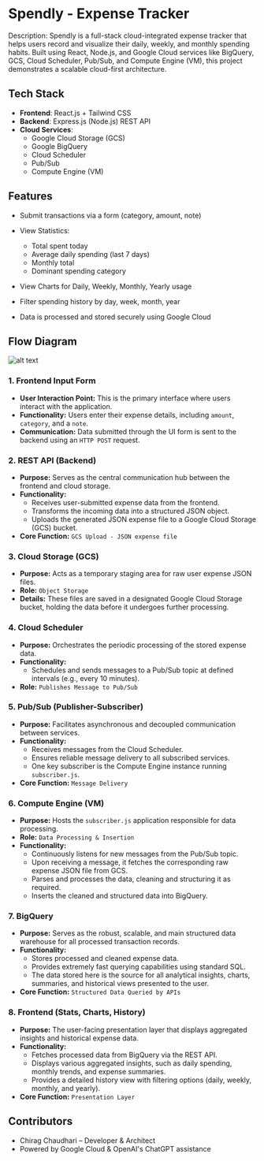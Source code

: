 # Spendly - Expense Tracker

Description:
Spendly is a full-stack cloud-integrated expense tracker that helps users record and visualize their daily, weekly, and monthly spending habits. Built using React, Node.js, and Google Cloud services like BigQuery, GCS, Cloud Scheduler, Pub/Sub, and Compute Engine (VM), this project demonstrates a scalable cloud-first architecture.

## Tech Stack
- **Frontend**: React.js + Tailwind CSS
- **Backend**: Express.js (Node.js) REST API
- **Cloud Services**:
  - Google Cloud Storage (GCS)
  - Google BigQuery
  - Cloud Scheduler
  - Pub/Sub
  - Compute Engine (VM)

## Features

- Submit transactions via a form (category, amount, note)

- View Statistics:
  - Total spent today
  - Average daily spending (last 7 days)
  - Monthly total
  - Dominant spending category
- View Charts for Daily, Weekly, Monthly, Yearly usage
- Filter spending history by day, week, month, year
- Data is processed and stored securely using Google Cloud

## Flow Diagram

![alt text](./Spendly%20Flow%20Diagram.png)

### 1. Frontend Input Form

* **User Interaction Point:** This is the primary interface where users interact with the application.
* **Functionality:** Users enter their expense details, including `amount`, `category`, and a `note`.
* **Communication:** Data submitted through the UI form is sent to the backend using an `HTTP POST` request.

### 2. REST API (Backend)

* **Purpose:** Serves as the central communication hub between the frontend and cloud storage.
* **Functionality:**
    * Receives user-submitted expense data from the frontend.
    * Transforms the incoming data into a structured JSON object.
    * Uploads the generated JSON expense file to a Google Cloud Storage (GCS) bucket.
* **Core Function:** `GCS Upload - JSON expense file`

### 3. Cloud Storage (GCS)

* **Purpose:** Acts as a temporary staging area for raw user expense JSON files.
* **Role:** `Object Storage`
* **Details:** These files are saved in a designated Google Cloud Storage bucket, holding the data before it undergoes further processing.

### 4. Cloud Scheduler

* **Purpose:** Orchestrates the periodic processing of the stored expense data.
* **Functionality:**
    * Schedules and sends messages to a Pub/Sub topic at defined intervals (e.g., every 10 minutes).
* **Role:** `Publishes Message to Pub/Sub`

### 5. Pub/Sub (Publisher-Subscriber)

* **Purpose:** Facilitates asynchronous and decoupled communication between services.
* **Functionality:**
    * Receives messages from the Cloud Scheduler.
    * Ensures reliable message delivery to all subscribed services.
    * One key subscriber is the Compute Engine instance running `subscriber.js`.
* **Core Function:** `Message Delivery`

### 6. Compute Engine (VM)

* **Purpose:** Hosts the `subscriber.js` application responsible for data processing.
* **Role:** `Data Processing & Insertion`
* **Functionality:**
    * Continuously listens for new messages from the Pub/Sub topic.
    * Upon receiving a message, it fetches the corresponding raw expense JSON file from GCS.
    * Parses and processes the data, cleaning and structuring it as required.
    * Inserts the cleaned and structured data into BigQuery.

### 7. BigQuery

* **Purpose:** Serves as the robust, scalable, and main structured data warehouse for all processed transaction records.
* **Functionality:**
    * Stores processed and cleaned expense data.
    * Provides extremely fast querying capabilities using standard SQL.
    * The data stored here is the source for all analytical insights, charts, summaries, and historical views presented to the user.
* **Core Function:** `Structured Data Queried by APIs`

### 8. Frontend (Stats, Charts, History)

* **Purpose:** The user-facing presentation layer that displays aggregated insights and historical expense data.
* **Functionality:**
    * Fetches processed data from BigQuery via the REST API.
    * Displays various aggregated insights, such as daily spending, monthly trends, and expense summaries.
    * Provides a detailed history view with filtering options (daily, weekly, monthly, and yearly).
* **Core Function:** `Presentation Layer`

## Contributors
- Chirag Chaudhari – Developer & Architect
- Powered by Google Cloud & OpenAI's ChatGPT assistance